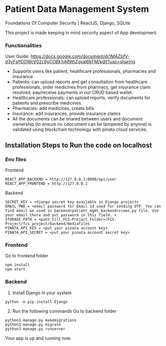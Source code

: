 # Patient Data Management System 
Foundations Of Computer Security | ReactJS, Django, SQLite

This project is made keeping in mind security aspect of App development.

### Functionalities

User Guide: https://docs.google.com/document/d/1MAZbfV-d3yFsYCOWcV02c9yCOBk1jAlNthZgyal6kFM/edit?usp=sharing

- Supports users like patient, healthcare professionals, pharmacies and insurance
- Patients: can upload reports and get consultation from healthcare professionals, order medicines from pharmacy, get insurance claim resolved, pay/receive payments in our CRUD based wallet.
- Healthcare professionals: can upload reports, verify documents for patients and prescribe medicines.
- Pharmacies: add medicines, create bills
- Insurance: add insurances, provide insurance claims
- All the documents can be shared between users and document ownership (to ensure no cdocument can be tampered by anyone) is validated using blockchain technology with pinata cloud services.

## Installation Steps to Run the code on localhost

### Env files
Frontend
```
REACT_APP_BACKEND = http://127.0.0.1:8000/api/user
REACT_APP_FRONTEND = http://127.0.0.1
```

Backend
```
SECRET_KEY = <django secret key available in Django project>
EMAIL_PWD = <email password for Email id used for sending OTP. You can find email we used in backend>patient_mgmt_backend>views.py file. Use your email there and put password in this field. >
STORAGE_PATH = <path_till_FCS-Project_Folder>/FCS-Project/fcs_project/backend/mediafiles
PINATA_API_KEY = <put your pinata account key>
PINATA_API_SECRET = <put your pinata account secret key>
```

### Frontend
Go to frontend folder

```
npm install
npm start
```

### Backend
1. Install Django in your system
```
python -m pip install Django
```
2. Run the following commands
 Go to backend folder 
```
python3 manage.py makemigrations
python3 manage.py migrate
python3 manage.py runserver
```

Your app is up and running now.

